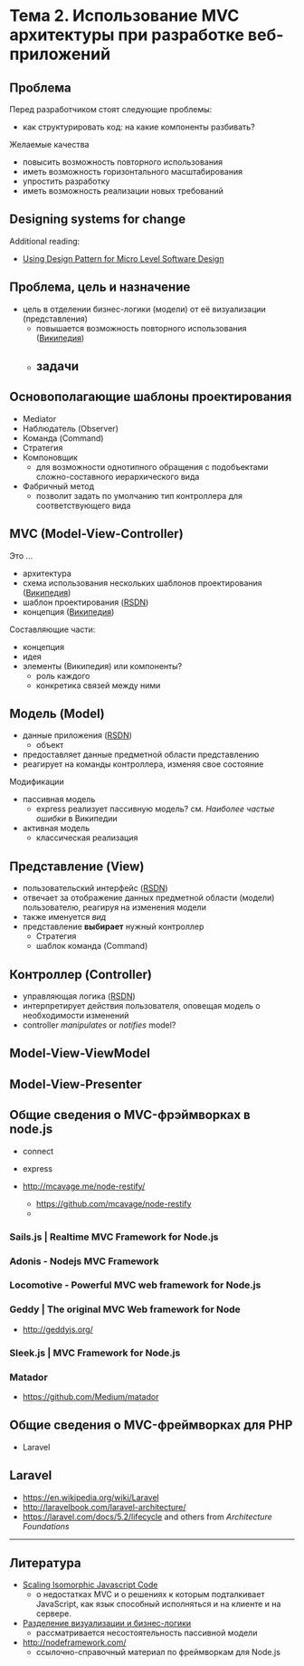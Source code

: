 # Тема 2. Использование MVC архитектуры при разработке веб-приложений

## Проблема

Перед разработчиком стоят следующие проблемы:
- как структурировать код: на какие компоненты разбивать?

Желаемые качества
- повысить возможность повторного использования
- иметь возможность горизонтального масштабирования
- упростить разработку
- иметь возможность реализации новых требований

## Designing systems for change

Additional reading:

- [Using Design Pattern for Micro Level Software Design](http://www.delving.in/q4.pdf)

## Проблема, цель и назначение

- цель в отделении бизнес-логики (модели) от её визуализации (представления)
  - повышается возможность повторного использования ([Википедия][mvc-ru-wiki])
  - задачи
    -

## Основополагающие шаблоны проектирования

- Mediator
- Наблюдатель (Observer)
- Команда (Command)
- Стратегия
- Компоновщик
  - для возможности однотипного обращения с подобъектами сложно-составного иерархического вида
- Фабричный метод
  - позволит задать по умолчанию тип контроллера для соответствующего вида

## MVC (Model-View-Controller)

Это ...
- архитектура
- схема использования нескольких шаблонов проектирования ([Википедия][mvc-ru-wiki])
- шаблон проектирования ([RSDN][rsdn-mvc])
- концепция ([Википедия][mvc-ru-wiki])

Составляющие части:
- концепция
- идея
- элементы (Википедия) или компоненты?
  - роль каждого
  - конкретика связей между ними


## Модель (Model)

- данные приложения ([RSDN][rsdn-mvc])
  - объект
- предоставляет данные предметной области представлению
- реагирует на команды контроллера, изменяя свое состояние

Модификации
- пассивная модель
  - express реализует пассивную модель? см. _Наиболее частые ошибки_ в Википедии
- активная модель
  - классическая реализация

## Представление (View)

- пользовательский интерфейс ([RSDN][rsdn-mvc])
- отвечает за отображение данных предметной области (модели) пользователю, реагируя на изменения модели
- также именуется _вид_
- представление **выбирает** нужный контроллер
  - Стратегия
  - шаблок команда (Command)

## Контроллер (Controller)

- управляющая логика ([RSDN][rsdn-mvc])
- интерпретирует действия пользователя, оповещая модель о необходимости изменений
- controller _manipulates_ or _notifies_ model?

## Model-View-ViewModel

## Model-View-Presenter

## Общие сведения о MVC-фрэймворках в node.js

* connect
* express
*   http://mcavage.me/node-restify/

    * https://github.com/mcavage/node-restify
    *

### Sails.js | Realtime MVC Framework for Node.js

### Adonis - Nodejs MVC Framework

### Locomotive - Powerful MVC web framework for Node.js

### Geddy | The original MVC Web framework for Node

- http://geddyjs.org/

### Sleek.js | MVC Framework for Node.js

### Matador

- https://github.com/Medium/matador

## Общие сведения о MVC-фреймворках для PHP

- Laravel

## Laravel

- https://en.wikipedia.org/wiki/Laravel
- http://laravelbook.com/laravel-architecture/
- https://laravel.com/docs/5.2/lifecycle and others from _Architecture Foundations_

---

[mvc-ru-wiki]: https://ru.wikipedia.org/wiki/Model-View-Controller
[rsdn-mvc]: http://rsdn.ru/?article/patterns/generic-mvc.xml

## Литература

- [Scaling Isomorphic Javascript Code](http://blog.nodejitsu.com/scaling-isomorphic-javascript-code/)
  - о недостатках MVC и о решениях к которым подталкивает JavaScript, как язык способный исполняться и на клиенте и на сервере.
- [Разделение визуализации и бизнес-логики][разделение-wikiversity]
  - рассматривается несостоятельность пассивной модели
- http://nodeframework.com/
  - ссылочно-справочный материал по фреймворкам для Node.js

[разделение-wikiversity]: https://ru.wikiversity.org/wiki/%D0%A0%D0%B0%D0%B7%D0%B4%D0%B5%D0%BB%D0%B5%D0%BD%D0%B8%D0%B5_%D0%B2%D0%B8%D0%B7%D1%83%D0%B0%D0%BB%D0%B8%D0%B7%D0%B0%D1%86%D0%B8%D0%B8_%D0%B8_%D0%B1%D0%B8%D0%B7%D0%BD%D0%B5%D1%81-%D0%BB%D0%BE%D0%B3%D0%B8%D0%BA%D0%B8
